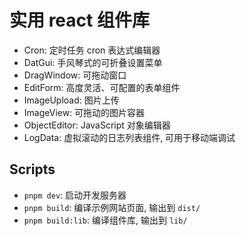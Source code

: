 # 实用 react 组件库

- Cron: 定时任务 cron 表达式编辑器
- DatGui: 手风琴式的可折叠设置菜单
- DragWindow: 可拖动窗口
- EditForm: 高度灵活、可配置的表单组件
- ImageUpload: 图片上传
- ImageView: 可拖动的图片容器
- ObjectEditor: JavaScript 对象编辑器
- LogData: 虚拟滚动的日志列表组件, 可用于移动端调试

## Scripts

- `pnpm dev`: 启动开发服务器
- `pnpm build`: 编译示例网站页面, 输出到 `dist/`
- `pnpm build:lib`: 编译组件库, 输出到 `lib/`
